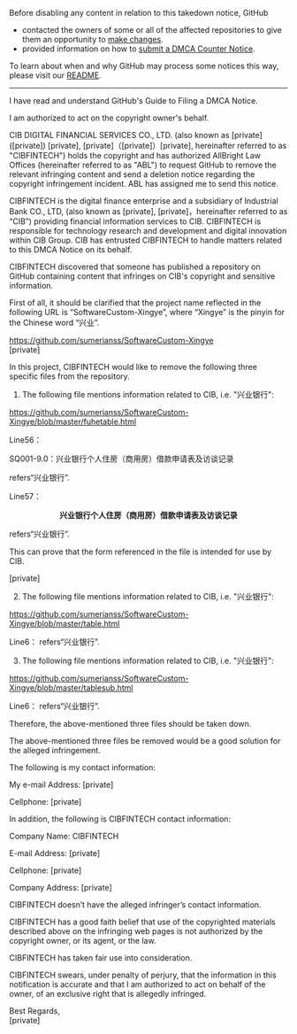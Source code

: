 Before disabling any content in relation to this takedown notice, GitHub
- contacted the owners of some or all of the affected repositories to give them an opportunity to [make changes](https://docs.github.com/en/github/site-policy/dmca-takedown-policy#a-how-does-this-actually-work).
- provided information on how to [submit a DMCA Counter Notice](https://docs.github.com/en/articles/guide-to-submitting-a-dmca-counter-notice).

To learn about when and why GitHub may process some notices this way, please visit our [README](https://github.com/github/dmca/blob/master/README.md#anatomy-of-a-takedown-notice).

---

I have read and understand GitHub's Guide to Filing a DMCA Notice.

I am authorized to act on the copyright owner's behalf.

CIB DIGITAL FINANCIAL SERVICES CO., LTD. (also known as [private] ([private]) [private], [private]（[private]）[private], hereinafter referred to as "CIBFINTECH") holds the copyright and has authorized AllBright Law Offices (hereinafter referred to as "ABL") to request GitHub to remove the relevant infringing content and send a deletion notice regarding the copyright infringement incident. ABL has assigned me to send this notice.

CIBFINTECH is the digital finance enterprise and a subsidiary of Industrial Bank CO., LTD, (also known as [private], [private]，hereinafter referred to as “CIB”) providing financial information services to CIB. CIBFINTECH is responsible for technology research and development and digital innovation within CIB Group. CIB has entrusted CIBFINTECH to handle matters related to this DMCA Notice on its behalf.

CIBFINTECH discovered that someone has published a repository on GitHub containing content that infringes on CIB's copyright and sensitive information.

First of all, it should be clarified that the project name reflected in the following URL is “SoftwareCustom-Xingye”, where “Xingye” is the pinyin for the Chinese word “兴业”.

https://github.com/sumerianss/SoftwareCustom-Xingye  
[private]


In this project, CIBFINTECH would like to remove the following three specific files from the repository.

1) The following file mentions information related to CIB, i.e. "兴业银行":

https://github.com/sumerianss/SoftwareCustom-Xingye/blob/master/fuhetable.html

Line56：<p class="table_family"> SQ001-9.0：兴业银行个人住房（商用房）借款申请表及访谈记录</p> refers“兴业银行”.

Line57：<p style="text-align:center;"> <strong>兴业银行个人住房（商用房）借款申请表及访谈记录</strong></p> refers“兴业银行”.

This can prove that the form referenced in the file is intended for use by CIB.

[private]

2) The following file mentions information related to CIB, i.e. "兴业银行":

https://github.com/sumerianss/SoftwareCustom-Xingye/blob/master/table.html

Line6：<title>兴业银行个人住房（商用房）借款申请表及访谈记录</title> refers“兴业银行”.

 
3) The following file mentions information related to CIB, i.e. "兴业银行":

https://github.com/sumerianss/SoftwareCustom-Xingye/blob/master/tablesub.html

Line6：<title>兴业银行个人住房（商用房）借款申请表及访谈记录</title> refers“兴业银行”.

 
Therefore, the above-mentioned three files should be taken down.

The above-mentioned three files be removed would be a good solution for the alleged infringement.


The following is my contact information:

My e-mail Address: [private]

Cellphone: [private]

In addition, the following is CIBFINTECH contact information:

Company Name: CIBFINTECH

E-mail Address: [private]

Cellphone: [private]

Company Address: [private]
 

CIBFINTECH doesn’t have the alleged infringer’s contact information.

CIBFINTECH has a good faith belief that use of the copyrighted materials described above on the infringing web pages is not authorized by the copyright owner, or its agent, or the law.

CIBFINTECH has taken fair use into consideration.

CIBFINTECH swears, under penalty of perjury, that the information in this notification is accurate and that I am authorized to act on behalf of the owner, of an exclusive right that is allegedly infringed.

Best Regards,  
[private]
